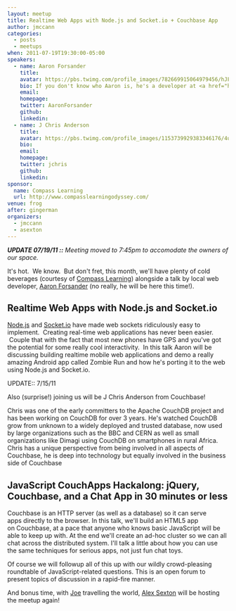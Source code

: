 ```yaml
---
layout: meetup
title: Realtime Web Apps with Node.js and Socket.io + Couchbase App
author: jmccann
categories:
  - posts
  - meetups
when: 2011-07-19T19:30:00-05:00
speakers:
  - name: Aaron Forsander
    title:
    avatar: https://pbs.twimg.com/profile_images/782669915064979456/hJFuhgX__400x400.jpg
    bio: If you don't know who Aaron is, he's a developer at <a href="http://fourkitchens.com/">Four Kitchens</a> in Austin, TX and graduate of the University of Texas at Austin.  Aaron's been doing web development since 2005 plus a brief and excruciating year of desktop development.  Most of his current work is making large websites scale but he's taken a particular interest in the server side javascript community in recent years.  He's beaten Alex Sexton in ping pong a lot.  Like, a whole lot.
    email:
    homepage:
    twitter: AaronForsander
    github:
    linkedin:
  - name: J Chris Anderson
    title:
    avatar: https://pbs.twimg.com/profile_images/1153739929383346176/4usYqHma_400x400.png
    bio:
    email:
    homepage:
    twitter: jchris
    github:
    linkedin:
sponsor:
  name: Compass Learning
  url: http://www.compasslearningodyssey.com/
venue: frog
after: gingerman
organizers:
  - jmccann
  - asexton
---
```


***UPDATE 07/19/11 ::** Meeting moved to 7:45pm to accomodate the owners of our space.*

It's hot.  We know.  But don't fret, this month, we'll have plenty of cold beverages (courtesy of [Compass Learning][1]) alongside a talk by local web developer, [Aaron Forsander][2] (no really, he will be here this time!).  

## Realtime Web Apps with Node.js and Socket.io

[Node.js][5] and [Socket.io][6] have made web sockets ridiculously easy to implement.  Creating real-time web applications has never been easier.  Couple that with the fact that most new phones have GPS and you've got the potential for some really cool interactivity.  In this talk Aaron will be discussing building realtime mobile web applications and demo a really amazing Android app called Zombie Run and how he's porting it to the web using Node.js and Socket.io.

UPDATE:: 7/15/11

Also (surprise!) joining us will be J Chris Anderson from Couchbase!

Chris was one of the early committers to the Apache CouchDB project and has been working on CouchDB for over 3 years. He's watched CouchDB grow from unknown to a widely deployed and trusted database, now used by large organizations such as the BBC and CERN as well as small organizations like Dimagi using CouchDB on smartphones in rural Africa. Chris has a unique perspective from being involved in all aspects of Couchbase, he is deep into technology but equally involved in the business side of Couchbase

## JavaScript CouchApps Hackalong: jQuery, Couchbase, and a Chat App in 30 minutes or less

Couchbase is an HTTP server (as well as a database) so it can serve apps directly to the browser. In this talk, we'll build an HTML5 app on Couchbase, at a pace that anyone who knows basic JavaScript will be able to keep up with. At the end we'll create an ad-hoc cluster so we can all chat across the distributed system. I'll talk a little about how you can use the same techniques for serious apps, not just fun chat toys.

Of course we will followup all of this up with our wildly crowd-pleasing roundtable of JavaScript-related questions. This is an open forum to present topics of discussion in a rapid-fire manner.

And bonus time, with [Joe][7] travelling the world, [Alex Sexton][8] will be hosting the meetup again!

 [1]: http://www.compasslearningodyssey.com/
 [2]: http://twitter.com/AaronForsander
 [5]: http://node.js.org
 [6]: http://socket.io
 [7]: http://twitter.com/joemccann
 [8]: http://twitter.com/slexaxton

